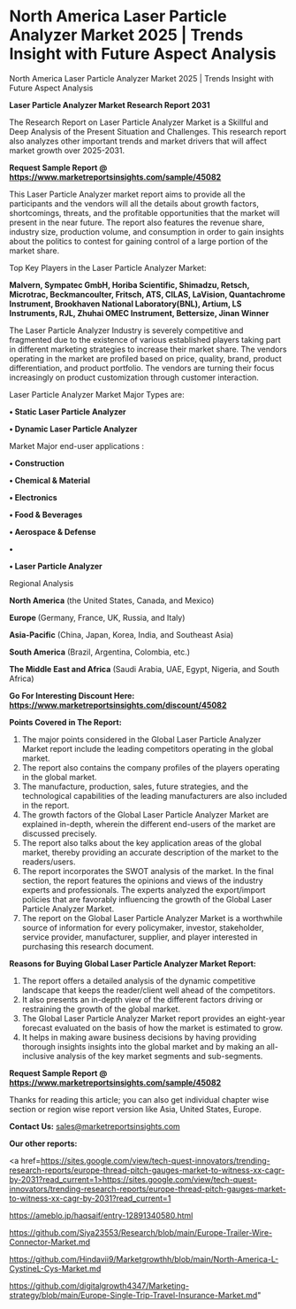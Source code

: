 # North America Laser Particle Analyzer Market 2025 | Trends Insight with Future Aspect Analysis
 North America Laser Particle Analyzer Market 2025 | Trends Insight with Future Aspect Analysis

<strong>Laser Particle Analyzer Market Research Report 2031</strong>

The Research Report on Laser Particle Analyzer Market is a Skillful and Deep Analysis of the Present Situation and Challenges. This research report also analyzes other important trends and market drivers that will affect market growth over 2025-2031.

<strong>Request Sample Report @ <a href=https://www.marketreportsinsights.com/sample/45082>https://www.marketreportsinsights.com/sample/45082</a></strong>

This Laser Particle Analyzer market report aims to provide all the participants and the vendors will all the details about growth factors, shortcomings, threats, and the profitable opportunities that the market will present in the near future. The report also features the revenue share, industry size, production volume, and consumption in order to gain insights about the politics to contest for gaining control of a large portion of the market share.

Top Key Players in the Laser Particle Analyzer Market:

<strong>Malvern, Sympatec GmbH, Horiba Scientific, Shimadzu, Retsch, Microtrac, Beckmancoulter, Fritsch, ATS, CILAS, LaVision, Quantachrome Instrument, Brookhaven National Laboratory(BNL), Artium, LS Instruments, RJL, Zhuhai OMEC Instrument, Bettersize, Jinan Winner</strong>

The Laser Particle Analyzer Industry is severely competitive and fragmented due to the existence of various established players taking part in different marketing strategies to increase their market share. The vendors operating in the market are profiled based on price, quality, brand, product differentiation, and product portfolio. The vendors are turning their focus increasingly on product customization through customer interaction.

Laser Particle Analyzer Market Major Types are:

<strong>•  Static Laser Particle Analyzer

•  Dynamic Laser Particle Analyzer</strong>

Market Major end-user applications :

<strong>•  Construction

•  Chemical & Material

•  Electronics

•  Food & Beverages

•  Aerospace & Defense

•  

•  Laser Particle Analyzer</strong>

Regional Analysis

</u><strong><b>North America</b></strong> (the United States, Canada, and Mexico)

<strong><b>Europe </b></strong>(Germany, France, UK, Russia, and Italy)

<strong><b>Asia-Pacific</b></strong> (China, Japan, Korea, India, and Southeast Asia)

<strong><b>South America</b></strong> (Brazil, Argentina, Colombia, etc.)

<strong><b>The Middle East and Africa</b></strong> (Saudi Arabia, UAE, Egypt, Nigeria, and South Africa)

<strong>Go For Interesting Discount Here: <a href=https://www.marketreportsinsights.com/discount/45082>https://www.marketreportsinsights.com/discount/45082</a></strong>

<strong>Points Covered in The Report:</strong>
<ol>
  <li>The major points considered in the Global Laser Particle Analyzer Market report include the leading competitors operating in the global market.</li>
  <li>The report also contains the company profiles of the players operating in the global market.</li>
  <li>The manufacture, production, sales, future strategies, and the technological capabilities of the leading manufacturers are also included in the report.</li>
  <li>The growth factors of the Global Laser Particle Analyzer Market are explained in-depth, wherein the different end-users of the market are discussed precisely.</li>
  <li>The report also talks about the key application areas of the global market, thereby providing an accurate description of the market to the readers/users.</li>
  <li>The report incorporates the SWOT analysis of the market. In the final section, the report features the opinions and views of the industry experts and professionals. The experts analyzed the export/import policies that are favorably influencing the growth of the Global Laser Particle Analyzer Market.</li>
  <li>The report on the Global Laser Particle Analyzer Market is a worthwhile source of information for every policymaker, investor, stakeholder, service provider, manufacturer, supplier, and player interested in purchasing this research document.</li>
</ol>
<strong>Reasons for Buying Global Laser Particle Analyzer Market Report:</strong>

<ol>
  <li>The report offers a detailed analysis of the dynamic competitive landscape that keeps the reader/client well ahead of the competitors.</li>
  <li>It also presents an in-depth view of the different factors driving or restraining the growth of the global market.</li>
  <li>The Global Laser Particle Analyzer Market report provides an eight-year forecast evaluated on the basis of how the market is estimated to grow.</li>
  <li>It helps in making aware business decisions by having providing thorough insights insights into the global market and by making an all-inclusive analysis of the key market segments and sub-segments.</li>
</ol>
<strong>Request Sample Report @ <a href=https://www.marketreportsinsights.com/sample/45082>https://www.marketreportsinsights.com/sample/45082</a></strong>


Thanks for reading this article; you can also get individual chapter wise section or region wise report version like Asia, United States, Europe.

<strong>Contact Us:</strong>
sales@marketreportsinsights.com

<strong>Our other reports:</strong>

<a href=https://sites.google.com/view/tech-quest-innovators/trending-research-reports/europe-thread-pitch-gauges-market-to-witness-xx-cagr-by-2031?read_current=1>https://sites.google.com/view/tech-quest-innovators/trending-research-reports/europe-thread-pitch-gauges-market-to-witness-xx-cagr-by-2031?read_current=1</a>

<a href=https://ameblo.jp/haqsaif/entry-12891340580.html>https://ameblo.jp/haqsaif/entry-12891340580.html</a>

<a href=https://github.com/Siya23553/Research/blob/main/Europe-Trailer-Wire-Connector-Market.md>https://github.com/Siya23553/Research/blob/main/Europe-Trailer-Wire-Connector-Market.md</a>

<a href=https://github.com/Hindavii9/Marketgrowthh/blob/main/North-America-L-CystineL-Cys-Market.md>https://github.com/Hindavii9/Marketgrowthh/blob/main/North-America-L-CystineL-Cys-Market.md</a>

<a href=https://github.com/digitalgrowth4347/Marketing-strategy/blob/main/Europe-Single-Trip-Travel-Insurance-Market.md>https://github.com/digitalgrowth4347/Marketing-strategy/blob/main/Europe-Single-Trip-Travel-Insurance-Market.md</a>"
